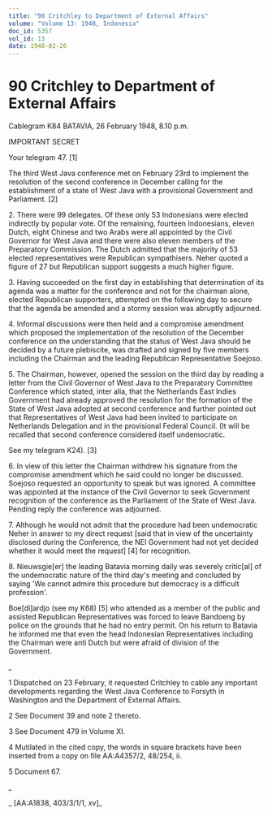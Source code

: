 ```yaml
---
title: "90 Critchley to Department of External Affairs"
volume: "Volume 13: 1948, Indonesia"
doc_id: 5357
vol_id: 13
date: 1948-02-26
---
```


# 90 Critchley to Department of External Affairs

Cablegram K84 BATAVIA, 26 February 1948, 8.10 p.m.

IMPORTANT SECRET

Your telegram 47. [1]

The third West Java conference met on February 23rd to implement the resolution of the second conference in December calling for the establishment of a state of West Java with a provisional Government and Parliament. [2]

2\. There were 99 delegates. Of these only 53 Indonesians were elected indirectly by popular vote. Of the remaining, fourteen Indonesians, eleven Dutch, eight Chinese and two Arabs were all appointed by the Civil Governor for West Java and there were also eleven members of the Preparatory Commission. The Dutch admitted that the majority of 53 elected representatives were Republican sympathisers. Neher quoted a figure of 27 but Republican support suggests a much higher figure.

3\. Having succeeded on the first day in establishing that determination of its agenda was a matter for the conference and not for the chairman alone, elected Republican supporters, attempted on the following day to secure that the agenda be amended and a stormy session was abruptly adjourned.

4\. Informal discussions were then held and a compromise amendment which proposed the implementation of the resolution of the December conference on the understanding that the status of West Java should be decided by a future plebiscite, was drafted and signed by five members including the Chairman and the leading Republican Representative Soejoso.

5\. The Chairman, however, opened the session on the third day by reading a letter from the Civil Governor of West Java to the Preparatory Committee Conference which stated, inter alia, that the Netherlands East Indies Government had already approved the resolution for the formation of the State of West Java adopted at second conference and further pointed out that Representatives of West Java had been invited to participate on Netherlands Delegation and in the provisional Federal Council. (It will be recalled that second conference considered itself undemocratic.

See my telegram K24). [3]

6\. In view of this letter the Chairman withdrew his signature from the compromise amendment which he said could no longer be discussed. Soejoso requested an opportunity to speak but was ignored. A committee was appointed at the instance of the Civil Governor to seek Government recognition of the conference as the Parliament of the State of West Java. Pending reply the conference was adjourned.

7\. Although he would not admit that the procedure had been undemocratic Neher in answer to my direct request [said that in view of the uncertainty disclosed during the Conference, the NEI Government had not yet decided whether it would meet the request] [4] for recognition.

8\. Nieuwsgie[er] the leading Batavia morning daily was severely critic[al] of the undemocratic nature of the third day's meeting and concluded by saying 'We cannot admire this procedure but democracy is a difficult profession'.

Boe[di]ardjo (see my K68) [5] who attended as a member of the public and assisted Republican Representatives was forced to leave Bandoeng by police on the grounds that he had no entry permit. On his return to Batavia he informed me that even the head Indonesian Representatives including the Chairman were anti Dutch but were afraid of division of the Government.

_

1 Dispatched on 23 February, it requested Critchley to cable any important developments regarding the West Java Conference to Forsyth in Washington and the Department of External Affairs.

2 See Document 39 and note 2 thereto.

3 See Document 479 in Volume XI.

4 Mutilated in the cited copy, the words in square brackets have been inserted from a copy on file AA:A4357/2, 48/254, ii.

5 Document 67.

_

_ [AA:A1838, 403/3/1/1, xv]_
